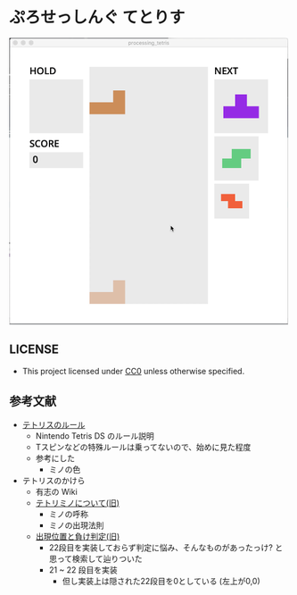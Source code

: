 ぷろせっしんぐ てとりす
===
<img src=./docs/play-b85cac5.gif width=500 />

LICENSE
---
- This project licensed under [CC0](./docs/CC0-1.0.txt) unless otherwise specified.

参考文献
---
- [テトリスのルール](https://www.nintendo.co.jp/ds/atrj/rule/index.html)
    + Nintendo Tetris DS のルール説明
    + Tスピンなどの特殊ルールは乗ってないので、始めに見た程度
    + 参考にした
      * ミノの色
- テトリスのかけら
  - 有志の Wiki
  - [テトリミノについて(旧)](https://w.atwiki.jp/tetriskakera/pages/17.html)
    + ミノの呼称
    + ミノの出現法則
  - [出現位置と負け判定(旧)](https://w.atwiki.jp/tetriskakera/pages/19.html)
    + 22段目を実装しておらず判定に悩み、そんなものがあったっけ? と思って検索して辿りついた
    + 21 ~ 22 段目を実装
      * 但し実装上は隠された22段目を0としている (左上が0,0)
